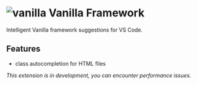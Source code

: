 # ![vanilla](https://assets.ubuntu.com/v1/70041419-vanilla-framework.png?w=35 'Vanilla') Vanilla Framework

Intelligent Vanilla framework suggestions for VS Code.

## Features

- class autocompletion for HTML files

*This extension is in development, you can encounter performance issues.*
